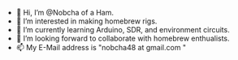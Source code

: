 - 👋 Hi, I’m @Nobcha of a Ham.
- 👀 I’m interested in making homebrew rigs.
- 🌱 I’m currently learning Arduino, SDR, and environment circuits.
- 💞️ I’m looking forward to collaborate with homebrew enthualists.
- 📫 My E-Mail address is "nobcha48 at gmail.com "

<!---
Nobcha/Nobcha is a ✨ special ✨ repository because its `README.md` (this file) appears on your GitHub profile.
You can click the Preview link to take a look at your changes.
--->
